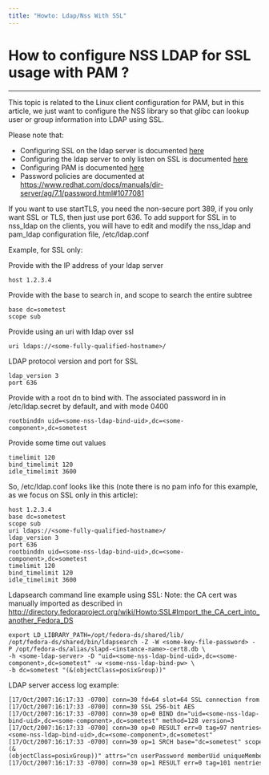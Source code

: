 ```yaml
---
title: "Howto: Ldap/Nss With SSL"
---
```


# How to configure NSS LDAP for SSL usage with PAM ?
---------------------------------------------

This topic is related to the Linux client configuration for PAM, but in this article, we just want to configure the NSS library so that glibc can lookup user or group information into LDAP using SSL.

Please note that:

-   Configuring SSL on the ldap server is documented [here](howto-ssl.html)
-   Configuring the ldap server to only listen on SSL is documented [here](howto-listensslonly.html)
-   Configuring PAM is documented [here](howto-pam.html)
-   Password policies are documented at <https://www.redhat.com/docs/manuals/dir-server/ag/7.1/password.html#1077081>

If you want to use startTLS, you need the non-secure port 389, if you only want SSL or TLS, then just use port 636.
To add support for SSL in to nss\_ldap on the clients, you will have to edit and modify the nss\_ldap and pam\_ldap configuration file, /etc/ldap.conf

Example, for SSL only:

Provide with the IP address of your ldap server

    host 1.2.3.4    

Provide with the base to search in, and scope to search the entire subtree

    base dc=sometest    
    scope sub    

Provide using an uri with ldap over ssl

    uri ldaps://<some-fully-qualified-hostname>/

LDAP protocol version and port for SSL

    ldap_version 3    
    port 636    

Provide with a root dn to bind with. The associated password in in /etc/ldap.secret by default, and with mode 0400

    rootbinddn uid=<some-nss-ldap-bind-uid>,dc=<some-component>,dc=sometest    

Provide some time out values

    timelimit 120    
    bind_timelimit 120    
    idle_timelimit 3600    

So, /etc/ldap.conf looks like this (note there is no pam info for this example, as we focus on SSL only in this article):

    host 1.2.3.4
    base dc=sometest
    scope sub
    uri ldaps://<some-fully-qualified-hostname>/
    ldap_version 3
    port 636
    rootbinddn uid=<some-nss-ldap-bind-uid>,dc=<some-component>,dc=sometest
    timelimit 120
    bind_timelimit 120
    idle_timelimit 3600

Ldapsearch command line example using SSL:
Note: the CA cert was manually imported as described in <http://directory.fedoraproject.org/wiki/Howto:SSL#Import_the_CA_cert_into_another_Fedora_DS>

    export LD_LIBRARY_PATH=/opt/fedora-ds/shared/lib/
    /opt/fedora-ds/shared/bin/ldapsearch -Z -W <some-key-file-password> -P /opt/fedora-ds/alias/slapd-<instance-name>-cert8.db \
    -h <some-ldap-server> -D "uid=<some-nss-ldap-bind-uid>,dc=<some-component>,dc=sometest" -w <some-nss-ldap-bind-pw> \
    -b dc=sometest "(&(objectClass=posixGroup))"

LDAP server access log example:

    [17/Oct/2007:16:17:33 -0700] conn=30 fd=64 slot=64 SSL connection from 1.2.3.4 to 5.6.7.8    
    [17/Oct/2007:16:17:33 -0700] conn=30 SSL 256-bit AES    
    [17/Oct/2007:16:17:33 -0700] conn=30 op=0 BIND dn="uid=<some-nss-ldap-bind-uid>,dc=<some-component>,dc=sometest" method=128 version=3    
    [17/Oct/2007:16:17:33 -0700] conn=30 op=0 RESULT err=0 tag=97 nentries=0 etime=0 dn="uid=<some-nss-ldap-bind-uid>,dc=<some-component>,dc=sometest"    
    [17/Oct/2007:16:17:33 -0700] conn=30 op=1 SRCH base="dc=sometest" scope=2 filter="(&(objectClass=posixGroup))" attrs="cn userPassword memberUid uniqueMember gidNumber"    
    [17/Oct/2007:16:17:33 -0700] conn=30 op=1 RESULT err=0 tag=101 nentries=51 etime=0    

